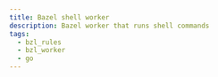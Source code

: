 ```yaml
---
title: Bazel shell worker
description: Bazel worker that runs shell commands
tags:
  - bzl_rules
  - bzl_worker
  - go
---
```


